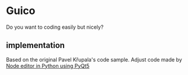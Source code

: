 # Guico
Do you want to coding easily but nicely?

## implementation
Based on the original Pavel Křupala's  code sample.
Adjust code made by [Node editor in Python using PyQt5](https://gitlab.com/pavel.krupala/pyqt-node-editor-tutorials)
